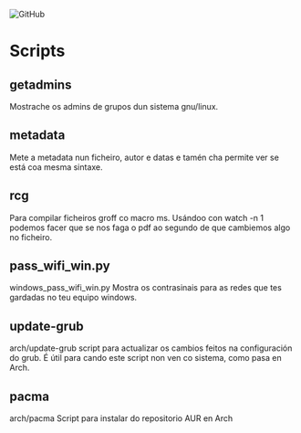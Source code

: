 ![GitHub](https://img.shields.io/github/license/ran-n/scripts.svg)
# Scripts
## getadmins
Mostrache os admins de grupos dun sistema gnu/linux.

## metadata
Mete a metadata nun ficheiro, autor e datas e tamén cha permite ver se está coa mesma sintaxe.

## rcg
Para compilar ficheiros groff co macro ms. Usándoo con watch -n 1 podemos facer que se nos faga o pdf ao segundo de que cambiemos algo no ficheiro.

## pass\_wifi\_win.py
windows\_pass\_wifi\_win.py
Mostra os contrasinais para as redes que tes gardadas no teu equipo windows.

## update-grub
arch/update-grub
script para actualizar os cambios feitos na configuración do grub. É útil para cando este script non ven co sistema, como pasa en Arch.

## pacma
arch/pacma
Script para instalar do repositorio AUR en Arch
